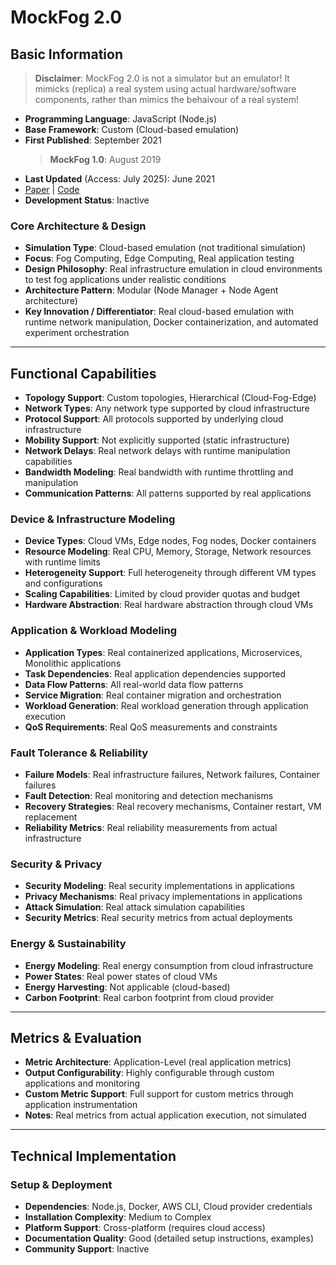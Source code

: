# MockFog 2.0
## Basic Information
 > **Disclaimer**: MockFog 2.0 is not a simulator but an emulator! 
 > It mimicks (replica) a real system using actual hardware/software components, rather than mimics the behaivour of a real system!
- **Programming Language**: JavaScript (Node.js)
- **Base Framework**: Custom (Cloud-based emulation)
- **First Published**: September 2021
  > **MockFog 1.0**: August 2019
- **Last Updated** (Access: July 2025): June 2021
- [Paper](https://ieeexplore.ieee.org/document/9411706/) | [Code](https://github.com/MoeweX/MockFog2)
- **Development Status**: Inactive

### Core Architecture & Design
- **Simulation Type**: Cloud-based emulation (not traditional simulation)
- **Focus**: Fog Computing, Edge Computing, Real application testing
- **Design Philosophy**: Real infrastructure emulation in cloud environments to test fog applications under realistic conditions
- **Architecture Pattern**: Modular (Node Manager + Node Agent architecture)
- **Key Innovation / Differentiator**: Real cloud-based emulation with runtime network manipulation, Docker containerization, and automated experiment orchestration

---

## Functional Capabilities
- **Topology Support**: Custom topologies, Hierarchical (Cloud-Fog-Edge)
- **Network Types**: Any network type supported by cloud infrastructure
- **Protocol Support**: All protocols supported by underlying cloud infrastructure
- **Mobility Support**: Not explicitly supported (static infrastructure)
- **Network Delays**: Real network delays with runtime manipulation capabilities
- **Bandwidth Modeling**: Real bandwidth with runtime throttling and manipulation
- **Communication Patterns**: All patterns supported by real applications

### Device & Infrastructure Modeling
- **Device Types**: Cloud VMs, Edge nodes, Fog nodes, Docker containers
- **Resource Modeling**: Real CPU, Memory, Storage, Network resources with runtime limits
- **Heterogeneity Support**: Full heterogeneity through different VM types and configurations
- **Scaling Capabilities**: Limited by cloud provider quotas and budget
- **Hardware Abstraction**: Real hardware abstraction through cloud VMs

### Application & Workload Modeling
- **Application Types**: Real containerized applications, Microservices, Monolithic applications
- **Task Dependencies**: Real application dependencies supported
- **Data Flow Patterns**: All real-world data flow patterns
- **Service Migration**: Real container migration and orchestration
- **Workload Generation**: Real workload generation through application execution
- **QoS Requirements**: Real QoS measurements and constraints

### Fault Tolerance & Reliability
- **Failure Models**: Real infrastructure failures, Network failures, Container failures
- **Fault Detection**: Real monitoring and detection mechanisms
- **Recovery Strategies**: Real recovery mechanisms, Container restart, VM replacement
- **Reliability Metrics**: Real reliability measurements from actual infrastructure

### Security & Privacy
- **Security Modeling**: Real security implementations in applications
- **Privacy Mechanisms**: Real privacy implementations in applications
- **Attack Simulation**: Real attack simulation capabilities
- **Security Metrics**: Real security metrics from actual deployments

### Energy & Sustainability
- **Energy Modeling**: Real energy consumption from cloud infrastructure
- **Power States**: Real power states of cloud VMs
- **Energy Harvesting**: Not applicable (cloud-based)
- **Carbon Footprint**: Real carbon footprint from cloud provider

---

## Metrics & Evaluation
- **Metric Architecture**: Application-Level (real application metrics)
- **Output Configurability**: Highly configurable through custom applications and monitoring
- **Custom Metric Support**: Full support for custom metrics through application instrumentation
- **Notes**: Real metrics from actual application execution, not simulated

---

## Technical Implementation

### Setup & Deployment
- **Dependencies**: Node.js, Docker, AWS CLI, Cloud provider credentials
- **Installation Complexity**: Medium to Complex
- **Platform Support**: Cross-platform (requires cloud access)
- **Documentation Quality**: Good (detailed setup instructions, examples)
- **Community Support**: Inactive